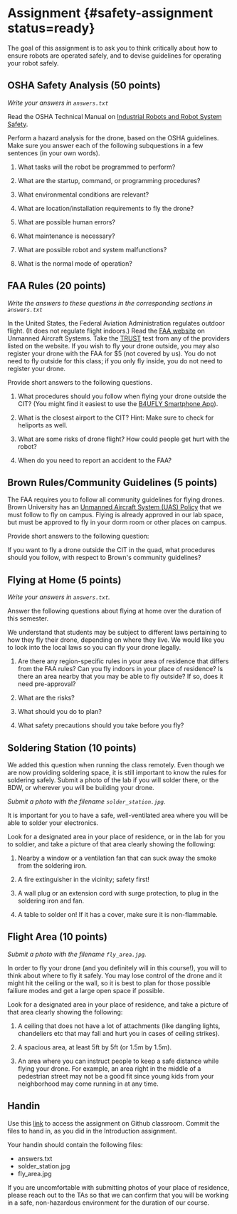 # Assignment {#safety-assignment status=ready}

The goal of this assignment is to ask you to think critically about how to
ensure robots are operated safely, and to devise guidelines for operating your
robot safely.

## OSHA Safety Analysis (50 points)

*Write your answers in `answers.txt`*

Read the OSHA Technical Manual on [Industrial Robots and Robot System
Safety](https://www.osha.gov/dts/osta/otm/otm_iv/otm_iv_4.html).

Perform a hazard analysis for the drone, based on the OSHA guidelines. Make
sure you answer each of the following subquestions in a few sentences (in your own words).

1. What tasks will the robot be programmed to perform?

2. What are the startup, command, or programming procedures?

3. What environmental conditions are relevant?

4. What are location/installation requirements to fly the drone?

5. What are possible human errors?

6. What maintenance is necessary?

7. What are possible robot and system malfunctions?

8. What is the normal mode of operation?

## FAA Rules (20 points)
*Write the answers to these questions in the corresponding sections in `answers.txt`*

In the United States, the Federal Aviation Administration regulates
outdoor flight.  (It does not regulate flight indoors.)  Read the [FAA
website](https://www.faa.gov/uas/) on Unmanned Aircraft Systems.
Take the [TRUST](https://www.faa.gov/uas/recreational_flyers/knowledge_test_updates) test from any of the providers listed on the website.  If you wish to fly your drone outside, you may also register your drone with the FAA for \$5 (not covered by us).  You do not need to fly outside for this class; if you only fly inside, you do not need to register your drone.

Provide short answers to the following questions.

1. What procedures should you follow when flying your drone outside
   the CIT?  (You might find it easiest to use the [B4UFLY Smartphone
   App](https://www.faa.gov/uas/where_to_fly/b4ufly/)).

2. What is the closest airport to the CIT? Hint: Make sure to check for
   heliports as well.

3. What are some risks of drone flight? How could people get hurt with the
   robot?

4. When do you need to report an accident to the FAA?



## Brown Rules/Community Guidelines (5 points)

The FAA requires you to follow all community guidelines for flying
drones.  Brown University has an [Unmanned Aircraft System (UAS)
Policy](https://www.brown.edu/health-safety/droneunmanned-aircraft-system-uas-policy)
that we must follow to fly on campus.  Flying is already approved in
our lab space, but must be approved to fly in your dorm room or other
places on campus.

Provide short answers to the following question:

If you want to fly a drone outside the CIT in the quad, what
procedures should you follow, with respect to Brown's community
guidelines?




## Flying at Home (5 points)

*Write your answers in `answers.txt`.*

Answer the following questions about flying at home over the duration of this semester.

We understand that students may be subject to different laws pertaining to how they fly their drone, depending on where they live. We would like you to look into the local laws so you can fly your drone legally.

1. Are there any region-specific rules in your area of residence that differs from the FAA rules? Can you fly indoors in your place of residence? Is there an area nearby that you may be able to fly outside? If so, does it need pre-approval?

2. What are the risks?

3. What should you do to plan?

4. What safety precautions should you take before you fly?

## Soldering Station (10 points)

We added this question when running the class remotely.  Even though
we are now providing soldering space, it is still important to know
the rules for soldering safely.  Submit a photo of the lab if you will
solder there, or the BDW, or wherever you will be building your drone.  

*Submit a photo with the filename `solder_station.jpg`.*

It is important for you to have a safe, well-ventilated area where you will be able to solder your electronics.

Look for a designated area in your place of residence, or in the lab for you to soldier, and take a picture of that area clearly showing the following:

1. Nearby a window or a ventilation fan that can suck away the smoke from the soldering iron.

2. A fire extinguisher in the vicinity; safety first!

3. A wall plug or an extension cord with surge protection, to plug in the soldering iron and fan.

4. A table to solder on! If it has a cover, make sure it is non-flammable.

## Flight Area (10 points)

*Submit a photo with the filename `fly_area.jpg`.*

In order to fly your drone (and you definitely will in this course!), you will to think about where to fly it safely. You may lose control of the drone and it might hit the ceiling or the wall, so it is best to plan for those possible failiure modes and get a large open space if possible.

Look for a designated area in your place of residence, and take a picture of that area clearly showing the following:

1. A ceiling that does not have a lot of attachments (like dangling lights, chandeliers etc that may fall and hurt you in cases of ceiling strikes).

2. A spacious area, at least 5ft by 5ft (or 1.5m by 1.5m).

3. An area where you can instruct people to keep a safe distance while flying your drone. For example, an area right in the middle of a pedestrian street may not be a good fit since young kids from your neighborhood may come running in at any time.

## Handin

Use this [link](https://classroom.github.com/a/p1OGBNg3) to access the assignment on Github classroom. Commit the
files to hand in, as you did in the Introduction assignment.

Your handin should contain the following files:

- answers.txt
- solder_station.jpg
- fly_area.jpg

If you are uncomfortable with submitting photos of your place of residence, please reach out to the TAs so that we can confirm that you will be working in a safe, non-hazardous environment for the duration of our course.

